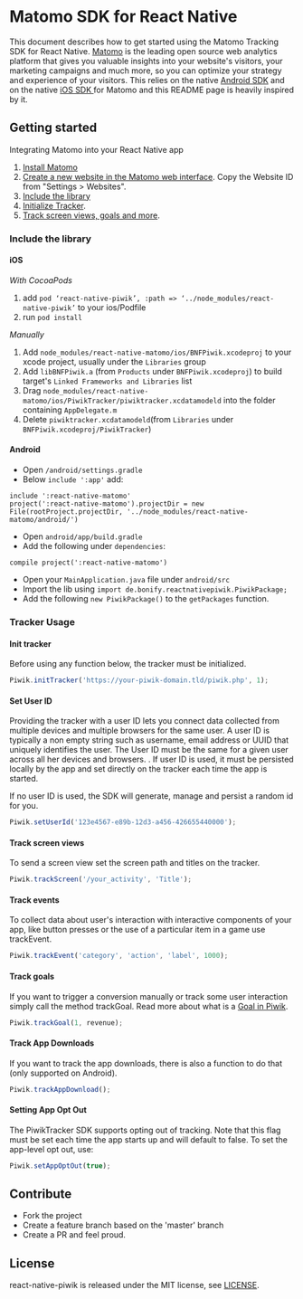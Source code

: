 # Matomo SDK for React Native

This document describes how to get started using the Matomo Tracking SDK for React Native.
[Matomo](https://matomo.org/) is the leading open source web analytics platform
that gives you valuable insights into your website's visitors,
your marketing campaigns and much more, so you can optimize your strategy and experience of your visitors.
This relies on the native [Android SDK](https://github.com/piwik/piwik-sdk-android) and on the native [iOS SDK ](https://github.com/piwik/piwik-sdk-ios) for Matomo and this README page is heavily inspired by it.

## Getting started

Integrating Matomo into your React Native app

1.  [Install Matomo](https://matomo.org/docs/installation/)
2.  [Create a new website in the Matomo web interface](https://matomo.org/docs/manage-websites/). Copy the Website ID from "Settings > Websites".
3.  [Include the library](#include-library)
4.  [Initialize Tracker](#initialize-tracker).
5.  [Track screen views, goals and more](#tracker-usage).

### Include the library

#### iOS

*With CocoaPods*

1. add ``pod ‘react-native-piwik’, :path => ‘../node_modules/react-native-piwik’`` to your ios/Podfile
2. run ``pod install`` 

*Manually*

1.  Add `node_modules/react-native-matomo/ios/BNFPiwik.xcodeproj` to your xcode project, usually under the `Libraries` group
2.  Add `libBNFPiwik.a` (from `Products` under `BNFPiwik.xcodeproj`) to build target's `Linked Frameworks and Libraries` list
3.  Drag `node_modules/react-native-matomo/ios/PiwikTracker/piwiktracker.xcdatamodeld` into the folder containing `AppDelegate.m`
4.  Delete `piwiktracker.xcdatamodeld`(from `Libraries` under `BNFPiwik.xcodeproj/PiwikTracker`)

#### Android

- Open `/android/settings.gradle`
- Below `include ':app'` add:

```
include ':react-native-matomo'
project(':react-native-matomo').projectDir = new File(rootProject.projectDir, '../node_modules/react-native-matomo/android/')
```

- Open `android/app/build.gradle`
- Add the following under `dependencies`:

```
compile project(':react-native-matomo')
```

- Open your `MainApplication.java` file under `android/src`
- Import the lib using `import de.bonify.reactnativepiwik.PiwikPackage;`
- Add the following `new PiwikPackage()` to the `getPackages` function.

### Tracker Usage

#### Init tracker

Before using any function below, the tracker must be initialized.

```javascript
Piwik.initTracker('https://your-piwik-domain.tld/piwik.php', 1);
```

#### Set User ID

Providing the tracker with a user ID lets you connect data collected from multiple devices and multiple browsers for the same user. A user ID is typically a non empty string such as username, email address or UUID that uniquely identifies the user. The User ID must be the same for a given user across all her devices and browsers. .
If user ID is used, it must be persisted locally by the app and set directly on the tracker each time the app is started.

If no user ID is used, the SDK will generate, manage and persist a random id for you.

```javascript
Piwik.setUserId('123e4567-e89b-12d3-a456-426655440000');
```

#### Track screen views

To send a screen view set the screen path and titles on the tracker.

```javascript
Piwik.trackScreen('/your_activity', 'Title');
```

#### Track events

To collect data about user's interaction with interactive components of your app, like button presses or the use of a particular item in a game
use trackEvent.

```javascript
Piwik.trackEvent('category', 'action', 'label', 1000);
```

#### Track goals

If you want to trigger a conversion manually or track some user interaction simply call the method trackGoal. Read more about what is a [Goal in Piwik](http://piwik.org/docs/tracking-goals-web-analytics/).

```javascript
Piwik.trackGoal(1, revenue);
```

#### Track App Downloads

If you want to track the app downloads, there is also a function to do that (only supported on Android).

```javascript
Piwik.trackAppDownload();
```

#### Setting App Opt Out

The PiwikTracker SDK supports opting out of tracking. Note that this flag must be set each time the app starts up and will default to false. To set the app-level opt out, use:

```javascript
Piwik.setAppOptOut(true);
```

## Contribute

- Fork the project
- Create a feature branch based on the 'master' branch
- Create a PR and feel proud.

## License

react-native-piwik is released under the MIT license, see [LICENSE](https://github.com/BonifyByForteil/react-native-piwik/blob/master/LICENSE).
